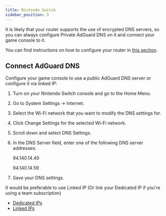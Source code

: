 ```yaml
---
title: Nintendo Switch
sidebar_position: 3
---
```


It is likely that your router supports the use of encrypted DNS servers, so you can always configure Private AdGuard DNS on it and connect your game console to it.

You can find instructions on how to configure your router in [this section](/private-dns/connect-devices/routers/routers.md).

## Connect AdGuard DNS

Configure your game console to use a public AdGuard DNS server or configure it via linked IP:

1. Turn on your Nintendo Switch console and go to the Home Menu.

1. Go to System Settings → Internet.

1. Select the Wi-Fi network that you want to modify the DNS settings for.

1. Click Change Settings for the selected Wi-Fi network.

1. Scroll down and select DNS Settings.

1. In the DNS Server field, enter one of the following DNS server addresses:

    94.140.14.49

    94.140.14.59

1. Save your DNS settings.

It would be preferable to use Linked IP (Or link your Dedicated IP if you're using a team subscription)

- [Dedicated IPs](/private-dns/connect-devices/other-options/dedicated-ip.md)
- [Linked IPs](/private-dns/connect-devices/other-options/linked-ip.md)
